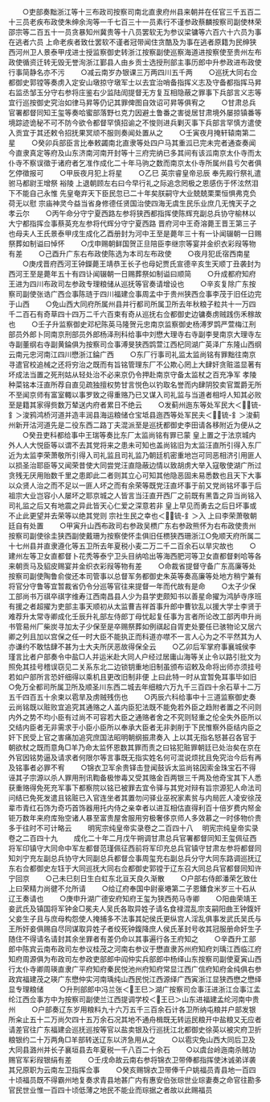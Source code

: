 <!-- { "loadSidebar": true } -->
　　○吏部奏黜浙江等十三布政司按察司南北直隶府州县来朝并在任官三千五百二十三员老疾布政使朱绅余洵等一千七百三十一员素行不谨参政蔡麟按察司副使林荣邵宗等二百五十一员贪暴知州冀贵等十八员罢软无为参议梁镛等六百六十六员为事在逃者六员  上命老疾者致仕罢软不谨者冠带闻住贪酷及为事在逃者原籍为民绅狭西河州卫人景泰甲戌进士授监察御史转浙江按察副使巡察海道进按察使至贵州左布政使循资迁转无毁无誉洵浙江鄞县人由乡贡士选授刑部主事历郎中升参政进布政使行事简静名亦不污
　　○减云南岁办银课三万两四川五千两
　　○巡抚大同右佥都御史郭镗等奏虏入定安山墩掠守墩军士以去宜治哨备指挥义志及守备都指挥马昇右监丞邹玉分守右参将庄鉴右少监陆訚提督无方复互相隐蔽之罪事下兵部言义志等宜行巡按御史究治如律马昇等仍记其罪俾图自效诏可昇等俱宥之
　　○甘肃总兵官署都督同知王玺等奏哈蜜部落野乜克力因避土鲁番之害徙居甘肃境外屡掠镇番等境踪迹诡秘不可不防今欲令都督罕慎招谕之不悛则进兵剿灭事下兵部言罕慎方遣使入贡宜于其还敕令招抚果冥顽不服则奏闻处置从之
　　○壬寅夜月掩轩辕南第二星
　　○癸卯兵部臣言比奉敕蠲南北直隶等处四户马其重泒已完未完者通查奏闻今直隶真定等府及山东济南河南开封等十三府完纳已多其间有该泒南京太仆寺而太仆寺不察误徵于诸府者乞准作成化二十年马驹之数而南京太仆寺所属州县亏欠者俱乞停徵报可
　　○甲辰夜月犯上将星
　　○乙巳  英宗睿皇帝忌辰  奉先殿行祭礼遣驸马都尉王增祭  裕陵  上退朝顾左右曰今早行礼之际追念罔极之恩感伤于怀泫然泪下不能自己永惟  先皇奄弃天下臣民忽已二十年矣朕嗣守大业兢兢栗栗恒惧弗克负荷无以慰  宗庙神灵今益当省身修德任贤国治使四海无虞生民乐业庶几无愧天子之孝云尔
　　○丙午命分守宁夏西路左参将狭西都指挥使陈辉充副总兵协守榆林以大宁都指挥佥事蔡英充左参将代辉分守宁夏西路  晋府河中王奇溶薨王晋王第三子也母夫人王氏景泰甲戌生成化乙酉册封为河中王至是薨年三十有一讣闻辍朝一日赐祭葬如制谥曰悼怀
　　○戊申赐朝鲜国贺正旦陪臣李继宗等宴并金织衣彩叚等物有差
　　○己酉升广东右布政使陈选为本司左布政使
　　○夜月犯氐宿西南星
　　○庚戌晋府西河王钟鑅薨王靖恭王长子也母妃贾氏宣德辛亥生天顺丁丑袭封为西河王至是薨年五十有四讣闻辍朝一日赐葬祭如制谥曰顺简
　　○升成都府知府王进为四川布政司左参政专理粮储从巡抚等官奏请增设也
　　○辛亥复除广东按察司副使张诰广西佥事陈琏于四川福建佥事周孟中于贵州狭西佥事李茂于旧任边完于山西
　　○免山西大同府所属州县并行都司所属卫所去年秋粮子粒共十一万四千二百石有奇草四十四万二千六百束有奇从巡抚右佥都御史边镛奏虏贼践伤禾稼故也
　　○壬子升监察御史邓杞陈英马隆贺元忠南京监察御史杨溥罗鹍严萱梅江刑部员外郎卜同南京刑部员外郎杨泽刑科给事中刘懋大理寺右寺副李旻南京大理寺左寺副董纲右寺副黄錀俱为按察司佥事溥旻狭西鹍萱江西杞同湖广英泽广东隆山西纲云南元忠河南江四川懋浙江錀广西
　　○东厂行事司礼监太监尚铭有罪黜往南京寻遣官校追械之还将穷治之既而有旨铭管理东厂不公欺心罔上大肆奸贪赃滥显著有坏成法当置之死刑姑从轻处治不必来京仍令押赴南京守备太监杖之百充净军  孝陵种菜铭本汪直所荐自直见疏独擅权势甘言悦色以钓取名誉而内肆阴狡卖官鬻爵无所不至闻京师有富室輙以事罗致之得重赂乃已又谋入司礼监与当道者相埒人知其必败至是籍其家得赀数万辇送内府者累日不绝云
　　○发蓟州迤东等处军民大＜锍-釒＞浚鸦鸿桥河道并造丰润县海运粮储仓宝坻县迤西等处军民夫＜锍-釒＞浚蓟州新开沽河道先是二役东西二路丁夫混派至是巡抚都御史李田请各移附近为便从之
　　○癸丑吏科都给事中王瑞等奏比东厂太监尚铭有罪已蒙  皇上置之于法京城内外人人大悦臣等以谓不去其党将来之患未可知也盖尚铭旧为太监汪直所引得入东厂近为太监李荣萧敬所引得入司礼监且司礼监乃朝廷机密重地岂可同恶相济引用匪人以损圣治耶臣等又闻荣昔使大同尝党汪直隐蔽边情以致胡虏大举入寇敬使湖广所过贪残无厌用贻数千里之患即此二者则其立心可知其他隐恶固未易悉数也且天下大事以众贤人治之而不足以一匪人坏之而有余荣等既党汪直坏事于前又党尚铭坏事于后  祖宗大业岂容小人屡坏之耶京城之人皆言当汪直开西厂之前既有黑眚之异当尚铭入司礼监之后又有地震之异此皆天心仁爱之深意若非  皇上早见而勇去之后日坏事或不止此更望并去荣等以绝其党则  宗社生民之幸也＜锍-釒＞入  上曰李荣萧敬朝廷自有处置
　　○甲寅升山西布政司右参政吴槚广东右参政熊怀为右布政使贵州按察司副使徐圭狭西副使戴珊为按察使怀圭俱旧任槚狭西珊浙江○免顺天府所属二十七州县并直隶遵化等五卫所去年夏税小麦二万二千二百余石以旱灾故也
　　○建州左等卫女直都督卜花秃等泰宁卫头目纳哈出等海西肥河等卫女直都督剌哈等各来朝贡马及貂皮赐宴并金织衣彩叚等物有差
　　○命裁省提督守备广东高廉等处按察司副使陶鲁俞俊还本司管事以总督军务都御史朱英等奏高廉等处地方稍宁兼有将官分守鲁等宜暂裁省仍令分巡等官往来提督一年而代故有是命
　　○太子少保工部尚书万祺卒祺字维寿江西南昌县人少为县学吏颇知书以善星命擢为鸿胪寺序班有援之者超擢为吏部主事天顺初从太监曹吉祥首事升郎中曹钦乱以援大学士李贤于难荐升太常寺卿成化壬辰升礼部左侍郎丁母忧起复任事为言者所论改工部丙申升尚书管易州厂柴炭寻加太子少保至是卒赐祭葬如例祺起自胥吏处要任已骇物论又居六卿之列且加以宫保之任一时大臣不能执正而科道亦噤不一言人心为之不平然其为人亦谦约不敢怙肆不甚为士大夫所厌恶故得保全云
　　○乙卯后军掌府事襄城侯李瑾言比者户部奏令中盐□人并运米赴大同人户经过居庸山海等关止令以路引批文为照免其挂号稽误窃见二关系东北二边锁钥重地旧制虽颁布诏敕及命将出师亦须挂号若如户部所言恐奸细得以乘机且更改旧制非便  上曰此特一时从宜暂免耳事毕如旧○免万全都司所属卫所及顺圣川东西二城去年细粮六万九千三百四十余石草十二万五千四百五十余束以雹旱及虏贼残伤也
　　○丙辰六科给事中十三道监察御史奏云尚铭既以赃败宜追究其通赂之人盖内臣犯法既不能免若外臣之趋附者置之不问则内外之势不均小臣有过尚不可容若大臣之通赂者舍之不究则轻重之伦全失外臣所以交结内臣者无非需求于小臣小臣所以奉承大臣者无非剥削于下民惟察外臣结内臣之奸下民受上官之害痛加追究庶国法昭明朝纲振肃奏入  上以其无指名怒甚召各官于朝欲杖之既而意角□羊乃命太监怀恩数其罪而责之曰铭犯赃罪朝廷已处治矣在京在外官因铭势逼及请求者何限尔等言事既无指实姓名何可混说烦扰且免究治今后有再及铭事者必罪不宥
　　○锦衣卫军余贵铎击登闻鼓诉太监尚铭因索金珠宝石不得诬其子宗源以杀人罪用刑讯鞫备极惨毒又受其赂金百两银三千两及他奇宝其下人悉获重赂得免死充军事下都察院以铭已被罪去宜令驿与其党对辩有旨宗源犯人命法司问结已免死发遣且铭赃已入官连坐者其置勿问驿业巫祝家素贫与内局匠人凌安徐茂辈市青红石饰为奇巧首饰器用托内侍之亲幸者以进互相估直得利百十倍岁费内帑金钜万数年来府库殆空诸人暴至富贵屋舍服用穷极奢侈京师人多效慕之一时侈物价贵多于往时不可计略云
　　明宪宗纯皇帝实录卷之二百四十八
　明宪宗纯皇帝实录卷之二百四十九
　　成化二十年二月戊午朔调甘肃总兵官署都督同知王玺佩征西将军印镇守大同命中军左都督范瑾佩征西前将军印充总兵官镇守甘肃左参将都督同知刘宁充左副总兵协守大同副总兵都督佥事周玺充右副总兵分守大同东路调巡抚辽东右佥都御史左钰于大同巡抚大同右佥都御史郭镗于辽东召大同总兵官都督同知许宁回京
　　○己未巳刻日生白虹东北亘天良久渐散
　　○户部右侍郎潘荣乞致仕  上曰荣精力尚徤不允所请
　　○给辽府奉国中尉豪塂第二子恩鐇食米岁三十石从辽王奏请也
　　○庚申升湖广德安府知府王玺为狭西苑马寺卿
　　○阳曲荣靖王妾武氏及镇国将军钟金□冕夫人吴氏各取异姓子请名食禄混乱宗支嗣阳曲王钟鍑奸父妾生子且与庶母构怨使人掩捕多不法事其妃侯氏更纵宫人淫乱俱事发武氏吴氏与王所奸妾俱赐自尽同谋取异姓子者绞死钟鍑降庶人侯氏革封号收其冠服册命奸生子随住不得请名请封其余坐罪者有差仍命以其事遍行各王府知之
　　○辛酉升工部郎中陈宾云南布政司左参议桂茂之河南右参议于懋直隶苏州府知府刘瑀江西临江府知府周源俱为布政司左参政吏部郎中阎仲实兵部郎中杨绎山东按察司副使夏寅山西行太仆寺卿周瑛直隶广平府知府秦民悦池州府知府常显江西广信府知府金纯俱右参政宾福建茂之瑛广东懋仲实河南瑀纯山西民悦江西源绎广西寅浙江显狭西懋之懋绎显专理粮储
　　○升刑部郎中冯兰张＜王巳＞湖广按察司佥事汪进浙江佥事江孟纶江西佥事方中为按察司副使兰江西提调学校＜王已＞山东进福建孟纶河南中贵州
　　○户部奏辽东岁用粮料九十六万五千三百余石计各卫所纳屯粮并户部发银所籴止五十二万尚欠四十五万余石况其地不通舟楫既无转运民粮开中盐粮又无应者请差官往广东福建会巡抚巡按等官以盐卖银及行巡抚江北都御史徐英以被灾府卫折粮银约二十万两角□羊部转送辽东以济急用从之
　　○以雹灾免山西大同后卫及大同县潞州并长子襄垣县去年夏税一千八百二十余石
　　○以虞台岭迤南杀贼功赐官军彩叚银绢有差
　　○壬戌命故云南右参将锦衣卫带俸都指挥使沐诚弟详袭其兄原职为云南左卫指挥佥事
　　○癸亥赐锦衣卫带俸千户姚福员青县地一百四十顷福员既不得霸州地复奏求青县地甚广内有惠安伯张琮世业琮妻奏之命官往勘多官民世业惟一百四十顷低薄之地民不能业而琮据之者故以此赐福员
